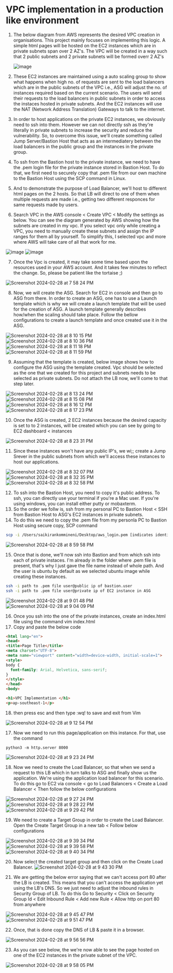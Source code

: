 # VPC implementation in a production like environment

1. The below diagram from AWS represents the desired VPC creation in organisations. This project mainly focuses on implementing this logic. A simple html pages will be hosted on the EC2 instances which are in private subnets span over 2 AZ's. The VPC will be created in a way such that 2 public subnets and 2 private subnets will be formed overr 2 AZ's


   ![image](https://github.com/Kiran7321/VPC-Implementation/assets/89258260/212759ae-9278-4a49-90d2-2b17867440a7)


2. These EC2 instances are maintained using a auto scaling group to show what happens when high no. of requests are sent to the load balancers which are in the public subnets of the VPC i.e., ASG will adjust the no. of instances required based on the current scenario. The users will send their requests to the load balancers in public subnets in order to access the instaces hosted in private subnets. And the EC2 instances will use the NAT (Network Address Translation) Gateways to talk to the internet.

3. In order to host applications on the private EC2 instances, we obviously need to ssh into them. However we can not directly ssh as they're literally in private subnets to increase the security and reduce the vulnerability. So, to overcome this issue, we'll create something called Jump Server/Bastion Host that acts as an intermediatery between the load balancers in the public group and the instances in the private group.

4. To ssh from the Bastion host to the private instance, we need to have the .pem login file for the private instance stored in Bastion Host. To do that, we first need to securely copy that .pem file from our own machine to the Bastion Host using the SCP command in Linux. 

5. And to demonstrate the purpose of Load Balancer, we'll host to different html pages on the 2 hosts. So that LB will direct to one of them when multiple requests are made i.e., getting two different responces for same requests made by users.

6. Search VPC in the AWS console < Create VPC < Modify the settings as below. You can see the diagram generated by AWS showing how the subnets are created in my vpc. If you select vpc only while creating a VPC, you need to manually create these subnets and assign the IP ranges for them all by yourself. To simplify this, I selected vpc and more where AWS will take care of all that work for me.

![image](https://github.com/Kiran7321/VPC-Implementation/assets/89258260/4096a8dc-5278-4406-90d1-fb4b578dcbb2)
![image](https://github.com/Kiran7321/VPC-Implementation/assets/89258260/1c324abc-b751-4fa0-9c88-7df95d305bcb)

7. Once the Vpc is created, it may take some time based upon the resources used in your AWS account. And it takes few minutes to reflect the change. So, please be patient like the tortaise ;)

![Screenshot 2024-02-28 at 7 58 24 PM](https://github.com/Kiran7321/VPC-Implementation/assets/89258260/39f2b86a-c0af-4fc9-973c-a859cf0474eb)

8. Now, we will create the ASG. Search for EC2 in console and then go to ASG from there. In order to create an ASG, one has to use a Launch template which is why we will create a launch template that will be used for the creation of ASG. A launch template generally describes how/when the scaling should take place. Follow the bellow configurations to create a launch template and once created use it in the ASG.

![Screenshot 2024-02-28 at 8 10 15 PM](https://github.com/Kiran7321/VPC-Implementation/assets/89258260/32187194-2b34-4783-aed8-66d22738a21b)
![Screenshot 2024-02-28 at 8 10 36 PM](https://github.com/Kiran7321/VPC-Implementation/assets/89258260/1dd1af18-3708-47a5-8aa5-07d62fe970b8)
![Screenshot 2024-02-28 at 8 11 18 PM](https://github.com/Kiran7321/VPC-Implementation/assets/89258260/fe25e52d-b1e2-48c5-baae-5ad64e1aee64)
![Screenshot 2024-02-28 at 8 11 59 PM](https://github.com/Kiran7321/VPC-Implementation/assets/89258260/a2570a5f-9dbc-4381-a6b2-bbfa53424058)

9. Assuming that the template is created, below image shows how to configure the ASG using the template created. Vpc should be selected as the one that we created for this project and subnets needs to be selected as private subnets. Do not attach the LB now, we'll come to that step later.

![Screenshot 2024-02-28 at 8 13 24 PM](https://github.com/Kiran7321/VPC-Implementation/assets/89258260/856abd8d-95aa-4cd3-8157-6cd3e27668d7)
![Screenshot 2024-02-28 at 8 15 08 PM](https://github.com/Kiran7321/VPC-Implementation/assets/89258260/05960887-6624-40f4-86f3-2ae7b7518fef)
![Screenshot 2024-02-28 at 8 16 12 PM](https://github.com/Kiran7321/VPC-Implementation/assets/89258260/55bd12b9-ac9f-4e30-a13f-32b06b9ecc47)
![Screenshot 2024-02-28 at 8 17 23 PM](https://github.com/Kiran7321/VPC-Implementation/assets/89258260/f424c0cd-1508-46e5-8ef1-e9fcb3fc202f)

10. Once the ASG is created, 2 EC2 instances because the desired capacity is set to to 2 instances, will be created which you can see by going to EC2 dashboard < instances

![Screenshot 2024-02-28 at 8 23 31 PM](https://github.com/Kiran7321/VPC-Implementation/assets/89258260/5fa9ee52-4519-4d4c-ad8b-8f456878021a)


11. Since these instances won't have any public IP's, we wi;; create a Jump Srever in the public subnets from which we'll access these instances to host our applications.

![Screenshot 2024-02-28 at 8 32 07 PM](https://github.com/Kiran7321/VPC-Implementation/assets/89258260/62408130-e857-4fc2-9653-a045b98d0a29)
![Screenshot 2024-02-28 at 8 32 35 PM](https://github.com/Kiran7321/VPC-Implementation/assets/89258260/d1197e5c-7570-4103-96a2-6b7097090de3)
![Screenshot 2024-02-28 at 8 32 58 PM](https://github.com/Kiran7321/VPC-Implementation/assets/89258260/5363b18c-4ecf-4ae4-a539-7a0427cc784f)

12. To ssh into the Bastion Host, you need to copy it's public address. To ssh, you can directly use your terminal if you're a Mac user. If you're using windows, you can install either putty or mobaxterm.
13. So the order we follw is, ssh from my personal PC to Bastion Host < SSH from Bastion Host to ASG's EC2 instances in private subnets. 
14. To do this we need to copy the .pem file from my personla PC to Bastion Host using secure copy, SCP command

``` bash
scp -i /Users/saikirankommineni/Desktop/aws_login.pem [indicates identity file]  /Users/saikirankommineni/Desktop/aws_login.pem [copy the .pem file from location] ubuntu@13.212.154.125:/home/ubantu [to location]

```

![Screenshot 2024-02-28 at 8 59 58 PM](https://github.com/Kiran7321/VPC-Implementation/assets/89258260/62ce19b5-4591-4ea1-b7c5-ac0d7e6d329b)

15. Once that is done, we'll now ssh into Bastion and from which ssh into each of private instaces. I'm already in the folder where .pem file is present, that's why I just gave the file name instead of whole path. And the user is ubuntu by default as we selected ubuntu image while creating these instances.

``` bash
ssh -i path to .pem file user@public ip of bastion.user
ssh -i path to .pem file user@private ip of EC2 instance in ASG
```

![Screenshot 2024-02-28 at 9 01 48 PM](https://github.com/Kiran7321/VPC-Implementation/assets/89258260/47e1c88f-3d1c-42be-ae08-86a79f979833)
![Screenshot 2024-02-28 at 9 04 09 PM](https://github.com/Kiran7321/VPC-Implementation/assets/89258260/e1686fb4-bd07-48d7-858e-ea0c41447c2e)

16. Once you ssh into the one of the private instances, create an index.html file using the command vim index.html 
17. Copy and paste the below code

``` html <!DOCTYPE html>
<html lang="en">
<head>
<title>Page Title</title>
<meta charset="UTF-8">
<meta name="viewport" content="width=device-width, initial-scale=1">
<style>
body {
  font-family: Arial, Helvetica, sans-serif;
}
</style>
</head>
<body>

<h1>VPC Implementation </h1>
<p>ap-southeast-1</p> 
```
18. then press esc and then type :wq! to save and exit from Vim

![Screenshot 2024-02-28 at 9 12 54 PM](https://github.com/Kiran7321/VPC-Implementation/assets/89258260/03b3e0ac-0746-4ee2-9921-436154add003)


17. Now we need to run this page/application on this instance. For that, use the command

``` python3
python3 -m http.server 8000

```

![Screenshot 2024-02-28 at 9 23 24 PM](https://github.com/Kiran7321/VPC-Implementation/assets/89258260/655ae789-c054-498b-8830-387d313b2878)


18. Now we need to create the Load Balancer, so that when we send a request to this LB which in turn talks to ASG and finally show us the application. We're using the application load balancer for this scenario. To do this go to EC2 via console < go to Load Balancers < Create a Load Balancer < Then follow the below configurations

![Screenshot 2024-02-28 at 9 27 24 PM](https://github.com/Kiran7321/VPC-Implementation/assets/89258260/4ffebd52-adf4-421e-bd96-04c9d248dc16)
![Screenshot 2024-02-28 at 9 28 22 PM](https://github.com/Kiran7321/VPC-Implementation/assets/89258260/c5461113-5632-4467-a645-0d7e074fc4ba)
![Screenshot 2024-02-28 at 9 29 42 PM](https://github.com/Kiran7321/VPC-Implementation/assets/89258260/9d0a3510-ec2d-40a5-b98a-99f6a5ebd37d)

19. We need to create a Target Group in order to create the Load Balancer. Open the Create Target Group in a new tab < Follow below configurations

![Screenshot 2024-02-28 at 9 39 34 PM](https://github.com/Kiran7321/VPC-Implementation/assets/89258260/73367deb-c9a4-4a37-a26c-50d8a71c4dc3)
![Screenshot 2024-02-28 at 9 39 58 PM](https://github.com/Kiran7321/VPC-Implementation/assets/89258260/16b6713f-e6f3-48cd-83e7-f4c2c9077661)
![Screenshot 2024-02-28 at 9 40 34 PM](https://github.com/Kiran7321/VPC-Implementation/assets/89258260/d6eede89-cce4-4b4c-a906-8442500d7d0b)

20. Now select the created target group and then click on the Create Load Balancer.
![Screenshot 2024-02-28 at 9 43 30 PM](https://github.com/Kiran7321/VPC-Implementation/assets/89258260/466a66d0-c783-4b1f-8c96-47b1bd536154)


21. We are getting the below error saying that we can't access port 80 after the LB is created. This means that you can't access the application yet using the LB's DNS. So we just need to adjust the inbound rules in Security Group of LB. To do this Go to Security < Click on Security Group Id < Edit Inbound Rule < Add new Rule < Allow http on port 80 from anywhere

![Screenshot 2024-02-28 at 9 45 47 PM](https://github.com/Kiran7321/VPC-Implementation/assets/89258260/130da189-6dd2-4ec1-a773-1cbb1e9c453a)
![Screenshot 2024-02-28 at 9 51 47 PM](https://github.com/Kiran7321/VPC-Implementation/assets/89258260/86e0ae64-5bf1-4af3-9d2d-833f92d56eb6)

22. Once, that is done copy the DNS of LB & paste it in a browser.

![Screenshot 2024-02-28 at 9 56 56 PM](https://github.com/Kiran7321/VPC-Implementation/assets/89258260/119e5092-4063-4a6e-ad75-82bacafc6dc9)

23. As you can see below, the we're now able to see the page hosted on one of the EC2 instances in the private subnet of the VPC.

![Screenshot 2024-02-28 at 9 58 05 PM](https://github.com/Kiran7321/VPC-Implementation/assets/89258260/502d9320-fb7b-4052-bfd0-afd15515eb80)

